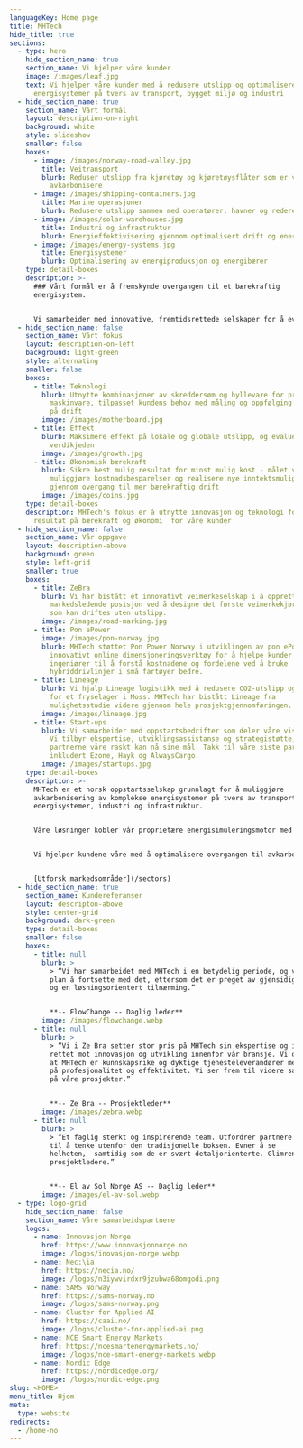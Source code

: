 ```yaml
---
languageKey: Home page
title: MHTech
hide_title: true
sections:
  - type: hero
    hide_section_name: true
    section_name: Vi hjelper våre kunder
    image: /images/leaf.jpg
    text: Vi hjelper våre kunder med å redusere utslipp og optimalisere komplekse
      energisystemer på tvers av transport, bygget miljø og industri
  - hide_section_name: true
    section_name: Vårt formål
    layout: description-on-right
    background: white
    style: slideshow
    smaller: false
    boxes:
      - image: /images/norway-road-valley.jpg
        title: Veitransport
        blurb: Reduser utslipp fra kjøretøy og kjøretøysflåter som er vanskelige å
          avkarbonisere
      - image: /images/shipping-containers.jpg
        title: Marine operasjoner
        blurb: Redusere utslipp sammen med operatører, havner og redere
      - image: /images/solar-warehouses.jpg
        title: Industri og infrastruktur
        blurb: Energieffektivisering gjennom optimalisert drift og energiforbruk
      - image: /images/energy-systems.jpg
        title: Energisystemer
        blurb: Optimalisering av energiproduksjon og energibærer
    type: detail-boxes
    description: >-
      ### Vårt formål er å fremskynde overgangen til et bærekraftig
      energisystem.


      Vi samarbeider med innovative, fremtidsrettede selskaper for å evaluere infrastruktur og økonomi for overgang til energieffektive og avkarboniserte løsninger.
  - hide_section_name: false
    section_name: Vårt fokus
    layout: description-on-left
    background: light-green
    style: alternating
    smaller: false
    boxes:
      - title: Teknologi
        blurb: Utnytte kombinasjoner av skreddersøm og hyllevare for programvare og
          maskinvare, tilpasset kundens behov med måling og oppfølging av effekt
          på drift
        image: /images/motherboard.jpg
      - title: Effekt
        blurb: Maksimere effekt på lokale og globale utslipp, og evaluere utslipp i hele
          verdikjeden
        image: /images/growth.jpg
      - title: Økonomisk bærekraft
        blurb: Sikre best mulig resultat for minst mulig kost - målet vårt er å
          muliggjøre kostnadsbesparelser og realisere nye inntektsmuligheter
          gjennom overgang til mer bærekraftig drift
        image: /images/coins.jpg
    type: detail-boxes
    description: MHTech's fokus er å utnytte innovasjon og teknologi for å maksimere
      resultat på bærekraft og økonomi  for våre kunder
  - hide_section_name: false
    section_name: Vår oppgave
    layout: description-above
    background: green
    style: left-grid
    smaller: true
    boxes:
      - title: ZeBra
        blurb: Vi har bistått et innovativt veimerkeselskap i å opprettholde sin
          markedsledende posisjon ved å designe det første veimerkekjøretøyet
          som kan driftes uten utslipp.
        image: /images/road-marking.jpg
      - title: Pon ePower
        image: /images/pon-norway.jpg
        blurb: MHTech støttet Pon Power Norway i utviklingen av pon ePower, et
          innovativt online dimensjoneringsverktøy for å hjelpe kunder og
          ingeniører til å forstå kostnadene og fordelene ved å bruke
          hybriddrivlinjer i små fartøyer bedre.
      - title: Lineage
        blurb: Vi hjalp Lineage logistikk med å redusere CO2-utslipp og energiforbruk
          for et fryselager i Moss. MHTech har bistått Lineage fra
          mulighetsstudie videre gjennom hele prosjektgjennomføringen.
        image: /images/lineage.jpg
      - title: Start-ups
        blurb: Vi samarbeider med oppstartsbedrifter som deler våre visjoner og fomål.
          Vi tilbyr ekspertise, utviklingsassistanse og strategistøtte, slik at
          partnerne våre raskt kan nå sine mål. Takk til våre siste partnere,
          inkludert Ezone, Hayk og AlwaysCargo.
        image: /images/startups.jpg
    type: detail-boxes
    description: >-
      MHTech er et norsk oppstartsselskap grunnlagt for å muliggjøre
      avkarbonisering av komplekse energisystemer på tvers av transport,
      energisystemer, industri og infrastruktur.


      Våre løsninger kobler vår proprietære energisimuleringsmotor med dataanalyse og ingeniørfaglig ekspertise.


      Vi hjelper kundene våre med å optimalisere overgangen til avkarboniserte og fremtidsklare resultater -  samtidig bidrar vi til å minimere risiko og muliggjør nye inntektsstrømmer.


      [Utforsk markedsområder](/sectors)
  - hide_section_name: true
    section_name: Kundereferanser
    layout: descripton-above
    style: center-grid
    background: dark-green
    type: detail-boxes
    smaller: false
    boxes:
      - title: null
        blurb: >
          > “Vi har samarbeidet med MHTech i en betydelig periode, og vi har som
          plan å fortsette med det, ettersom det er preget av gjensidig tillit
          og en løsningsorientert tilnærming.”


          **-- FlowChange -- Daglig leder**
        image: /images/flowchange.webp
      - title: null
        blurb: >
          > “Vi i Ze Bra setter stor pris på MHTech sin ekspertise og ideer
          rettet mot innovasjon og utvikling innenfor vår bransje. Vi opplever
          at MHTech er kunnskapsrike og dyktige tjenesteleverandører med fokus
          på profesjonalitet og effektivitet. Vi ser frem til videre samarbeid
          på våre prosjekter.”


          **-- Ze Bra -- Prosjektleder**
        image: /images/zebra.webp
      - title: null
        blurb: >
          > “Et faglig sterkt og inspirerende team. Utfordrer partnere og kunder
          til å tenke utenfor den tradisjonelle boksen. Evner å se
          helheten,  samtidig som de er svært detaljorienterte. Glimrende
          prosjektledere.”


          **-- El av Sol Norge AS -- Daglig leder**
        image: /images/el-av-sol.webp
  - type: logo-grid
    hide_section_name: false
    section_name: Våre samarbeidspartnere
    logos:
      - name: Innovasjon Norge
        href: https://www.innovasjonnorge.no
        image: /logos/inovasjon-norge.webp
      - name: Nec:\ia
        href: https://necia.no/
        image: /logos/n3iywvirdxr9jzubwa68omgodi.png
      - name: SAMS Norway
        href: https://sams-norway.no
        image: /logos/sams-norway.png
      - name: Cluster for Applied AI
        href: https://caai.no/
        image: /logos/cluster-for-applied-ai.png
      - name: NCE Smart Energy Markets
        href: https://ncesmartenergymarkets.no/
        image: /logos/nce-smart-energy-markets.webp
      - name: Nordic Edge
        href: https://nordicedge.org/
        image: /logos/nordic-edge.png
slug: <HOME>
menu_title: Hjem
meta:
  type: website
redirects:
  - /home-no
---
```

